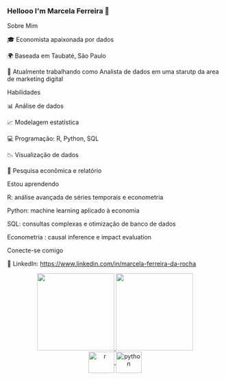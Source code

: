 ### Hellooo I'm Marcela Ferreira 👋



Sobre Mim

🎓 Economista apaixonada por dados 

🌍 Baseada em Taubaté, São Paulo

💼 Atualmente trabalhando como Analista de dados em uma starutp da area de marketing digital

Habilidades

📊 Análise de dados

📈 Modelagem estatística

💻 Programação: R, Python, SQL

📉 Visualização de dados

📑 Pesquisa econômica e relatório

Estou aprendendo

R: análise avançada de séries temporais e econometria

Python: machine learning aplicado à economia

SQL: consultas complexas e otimização de banco de dados

Econometria : causal inference e impact evaluation

Conecte-se comigo

🔗 LinkedIn: https://www.linkedin.com/in/marcela-ferreira-da-rocha

<div align="center">
  <a href="https://github.com/MarcelaFerreiraR">
  <img height="180em" src="https://github-readme-stats.vercel.app/api?username=MarcelaFerreiraR&show_icons=true&theme=synthwave&include_all_commits=true&count_private=true"/>
  <img height="180em" src="https://github-readme-stats.vercel.app/api/top-langs/?username=MarcelaFerreiraR&layout=compact&langs_count=7&theme=synthwave"/>

<div>

<img align="center" alt="r" height="50" width="60" src="https://cdn.jsdelivr.net/gh/devicons/devicon/icons/r/r-original.svg" />
<img align="center" alt="python" height="50" width="60" src="https://cdn.jsdelivr.net/gh/devicons/devicon/icons/python/python-original.svg" />
